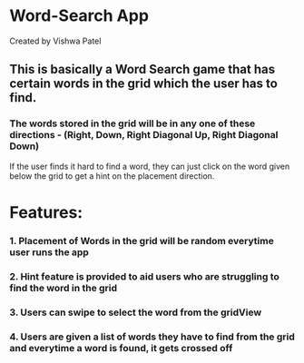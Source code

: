 # Word-Search App
Created by Vishwa Patel


## This is basically a Word Search game that has certain words in the grid which the user has to find.

### The words stored in the grid will be in any one of these directions - (Right, Down, Right Diagonal Up, Right Diagonal Down)

If the user finds it hard to find a word, they can just click on the word given below the grid to get a hint on the placement direction.

# Features:

### 1. Placement of Words in the grid will be random everytime user runs the app
### 2. Hint feature is provided to aid users who are struggling to find the word in the grid
### 3. Users can swipe to select the word from the gridView
### 4. Users are given a list of words they have to find from the grid and everytime a word is found, it gets crossed off



